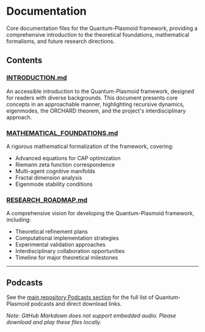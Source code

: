# Documentation

Core documentation files for the Quantum-Plasmoid framework, providing a comprehensive introduction to the theoretical foundations, mathematical formalisms, and future research directions.

## Contents

### [INTRODUCTION.md](./INTRODUCTION.md)
An accessible introduction to the Quantum-Plasmoid framework, designed for readers with diverse backgrounds. This document presents core concepts in an approachable manner, highlighting recursive dynamics, eigenmodes, the ORCHARD theorem, and the project's interdisciplinary approach.

### [MATHEMATICAL_FOUNDATIONS.md](./MATHEMATICAL_FOUNDATIONS.md)
A rigorous mathematical formalization of the framework, covering:
- Advanced equations for CAP optimization
- Riemann zeta function correspondence 
- Multi-agent cognitive manifolds
- Fractal dimension analysis
- Eigenmode stability conditions

### [RESEARCH_ROADMAP.md](./RESEARCH_ROADMAP.md)
A comprehensive vision for developing the Quantum-Plasmoid framework, including:
- Theoretical refinement plans
- Computational implementation strategies
- Experimental validation approaches
- Interdisciplinary collaboration opportunities
- Timeline for major theoretical milestones

---

## Podcasts

See the [main repository Podcasts section](../README.md#podcasts) for the full list of Quantum-Plasmoid podcasts and direct download links.

*Note: GitHub Markdown does not support embedded audio. Please download and play these files locally.*
